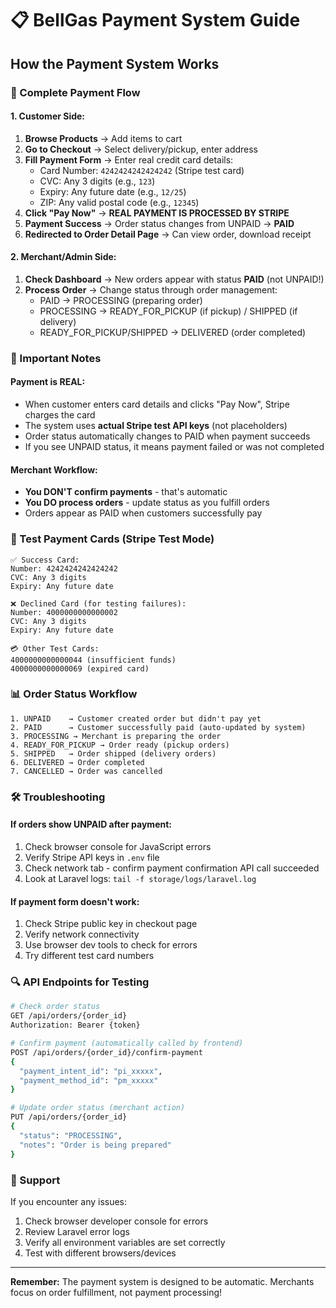 # 📋 BellGas Payment System Guide

## How the Payment System Works

### 🔄 Complete Payment Flow

#### 1. **Customer Side:**
1. **Browse Products** → Add items to cart
2. **Go to Checkout** → Select delivery/pickup, enter address
3. **Fill Payment Form** → Enter real credit card details:
   - Card Number: `4242424242424242` (Stripe test card)
   - CVC: Any 3 digits (e.g., `123`)
   - Expiry: Any future date (e.g., `12/25`)
   - ZIP: Any valid postal code (e.g., `12345`)
4. **Click "Pay Now"** → **REAL PAYMENT IS PROCESSED BY STRIPE**
5. **Payment Success** → Order status changes from UNPAID → **PAID**
6. **Redirected to Order Detail Page** → Can view order, download receipt

#### 2. **Merchant/Admin Side:**
1. **Check Dashboard** → New orders appear with status **PAID** (not UNPAID!)
2. **Process Order** → Change status through order management:
   - PAID → PROCESSING (preparing order)
   - PROCESSING → READY_FOR_PICKUP (if pickup) / SHIPPED (if delivery)
   - READY_FOR_PICKUP/SHIPPED → DELIVERED (order completed)

### 🚨 Important Notes

#### **Payment is REAL:**
- When customer enters card details and clicks "Pay Now", Stripe charges the card
- The system uses **actual Stripe test API keys** (not placeholders)
- Order status automatically changes to PAID when payment succeeds
- If you see UNPAID status, it means payment failed or was not completed

#### **Merchant Workflow:**
- **You DON'T confirm payments** - that's automatic
- **You DO process orders** - update status as you fulfill orders
- Orders appear as PAID when customers successfully pay

### 🔧 Test Payment Cards (Stripe Test Mode)

```
✅ Success Card:
Number: 4242424242424242
CVC: Any 3 digits
Expiry: Any future date

❌ Declined Card (for testing failures):
Number: 4000000000000002
CVC: Any 3 digits
Expiry: Any future date

💳 Other Test Cards:
4000000000000044 (insufficient funds)
4000000000000069 (expired card)
```

### 📊 Order Status Workflow

```
1. UNPAID    → Customer created order but didn't pay yet
2. PAID      → Customer successfully paid (auto-updated by system)
3. PROCESSING → Merchant is preparing the order
4. READY_FOR_PICKUP → Order ready (pickup orders)
5. SHIPPED   → Order shipped (delivery orders)
6. DELIVERED → Order completed
7. CANCELLED → Order was cancelled
```

### 🛠️ Troubleshooting

#### **If orders show UNPAID after payment:**
1. Check browser console for JavaScript errors
2. Verify Stripe API keys in `.env` file
3. Check network tab - confirm payment confirmation API call succeeded
4. Look at Laravel logs: `tail -f storage/logs/laravel.log`

#### **If payment form doesn't work:**
1. Check Stripe public key in checkout page
2. Verify network connectivity
3. Use browser dev tools to check for errors
4. Try different test card numbers

### 🔍 API Endpoints for Testing

```bash
# Check order status
GET /api/orders/{order_id}
Authorization: Bearer {token}

# Confirm payment (automatically called by frontend)
POST /api/orders/{order_id}/confirm-payment
{
  "payment_intent_id": "pi_xxxxx",
  "payment_method_id": "pm_xxxxx"
}

# Update order status (merchant action)
PUT /api/orders/{order_id}
{
  "status": "PROCESSING",
  "notes": "Order is being prepared"
}
```

### 📧 Support

If you encounter any issues:
1. Check browser developer console for errors
2. Review Laravel error logs
3. Verify all environment variables are set correctly
4. Test with different browsers/devices

---

**Remember:** The payment system is designed to be automatic. Merchants focus on order fulfillment, not payment processing!